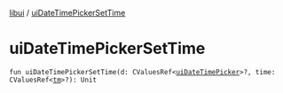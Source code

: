 [libui](index.md) / [uiDateTimePickerSetTime](./ui-date-time-picker-set-time.md)

# uiDateTimePickerSetTime

`fun uiDateTimePickerSetTime(d: CValuesRef<`[`uiDateTimePicker`](ui-date-time-picker.md)`>?, time: CValuesRef<`[`tm`](tm.md)`>?): Unit`